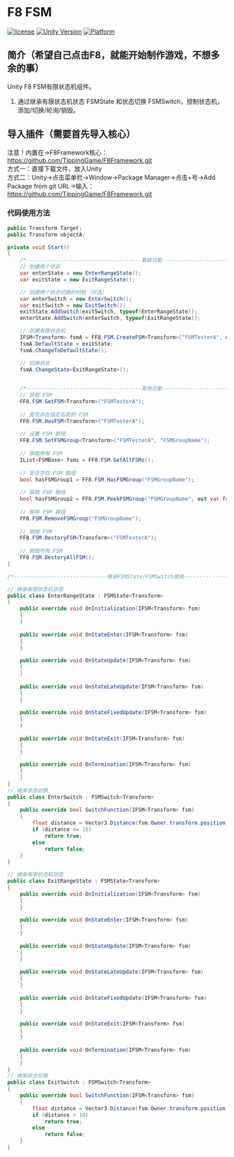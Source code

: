 # F8 FSM

[![license](http://img.shields.io/badge/license-MIT-green.svg)](https://opensource.org/licenses/MIT) 
[![Unity Version](https://img.shields.io/badge/unity-2021.3.15f1-blue)](https://unity.com) 
[![Platform](https://img.shields.io/badge/platform-Win%20%7C%20Android%20%7C%20iOS%20%7C%20Mac%20%7C%20Linux%20%7C%20WebGL-orange)]() 

## 简介（希望自己点击F8，就能开始制作游戏，不想多余的事）
Unity F8 FSM有限状态机组件。
1. 通过继承有限状态机状态 FSMState 和状态切换 FSMSwitch，控制状态机，添加/切换/轮询/销毁。

## 导入插件（需要首先导入核心）
注意！内置在->F8Framework核心：https://github.com/TippingGame/F8Framework.git  
方式一：直接下载文件，放入Unity  
方式二：Unity->点击菜单栏->Window->Package Manager->点击+号->Add Package from git URL->输入：https://github.com/TippingGame/F8Framework.git  

### 代码使用方法
```C#
public Transform Target;
public Transform objectA;

private void Start()
{
    /*-------------------------------------基础功能-------------------------------------*/
    // 创建两个状态
    var enterState = new EnterRangeState();
    var exitState = new ExitRangeState();

    // 创建两个状态切换的时机（可选）
    var enterSwitch = new EnterSwitch();
    var exitSwitch = new ExitSwitch();
    exitState.AddSwitch(exitSwitch, typeof(EnterRangeState));
    enterState.AddSwitch(enterSwitch, typeof(ExitRangeState));

    // 创建有限状态机
    IFSM<Transform> fsmA = FF8.FSM.CreateFSM<Transform>("FSMTesterA", objectA, "FSMGroupName", exitState, enterState);
    fsmA.DefaultState = exitState;
    fsmA.ChangeToDefaultState();

    // 切换状态
    fsmA.ChangeState<ExitRangeState>();

    
    /*-------------------------------------其他功能-------------------------------------*/
    // 获取 FSM
    FF8.FSM.GetFSM<Transform>("FSMTesterA");
    
    // 是否存在指定名称的 FSM
    FF8.FSM.HasFSM<Transform>("FSMTesterA");
    
    // 设置 FSM 群组
    FF8.FSM.SetFSMGroup<Transform>("FSMTesterA", "FSMGroupName");
    
    // 获取所有 FSM
    IList<FSMBase> fsms = FF8.FSM.GetAllFSMs();
    
    // 是否存在 FSM 群组
    bool hasFSMGroup1 = FF8.FSM.HasFSMGroup("FSMGroupName");
    
    // 获取 FSM 群组
    bool hasFSMGroup2 = FF8.FSM.PeekFSMGroup("FSMGroupName", out var fsmGroup);
    
    // 移除 FSM 群组
    FF8.FSM.RemoveFSMGroup("FSMGroupName");
    
    // 销毁 FSM
    FF8.FSM.DestoryFSM<Transform>("FSMTesterA");
    
    // 销毁所有 FSM
    FF8.FSM.DestoryAllFSM();
}

/*------------------------------继承FSMState/FSMSwitch使用------------------------------*/

// 继承有限状态机状态
public class EnterRangeState : FSMState<Transform>
{
    public override void OnInitialization(IFSM<Transform> fsm)
    {
    }
    
    public override void OnStateEnter(IFSM<Transform> fsm)
    {
    }
    
    public override void OnStateUpdate(IFSM<Transform> fsm)
    {
    }
    
    public override void OnStateLateUpdate(IFSM<Transform> fsm)
    {
    }
    
    public override void OnStateFixedUpdate(IFSM<Transform> fsm)
    {
    }
    
    public override void OnStateExit(IFSM<Transform> fsm)
    {
    }
    
    public override void OnTermination(IFSM<Transform> fsm)
    {
    }
}
// 继承状态切换
public class EnterSwitch : FSMSwitch<Transform>
{
    public override bool SwitchFunction(IFSM<Transform> fsm)
    {
        float distance = Vector3.Distance(fsm.Owner.transform.position, DemoFSM.Instance.Target.position);
        if (distance <= 10)
            return true;
        else
            return false;
    }
}

// 继承有限状态机状态
public class ExitRangeState : FSMState<Transform>
{
    public override void OnInitialization(IFSM<Transform> fsm)
    {
    }
    
    public override void OnStateEnter(IFSM<Transform> fsm)
    {
    }
    
    public override void OnStateUpdate(IFSM<Transform> fsm)
    {
    }
    
    public override void OnStateLateUpdate(IFSM<Transform> fsm)
    {
    }
    
    public override void OnStateFixedUpdate(IFSM<Transform> fsm)
    {
    }
    
    public override void OnStateExit(IFSM<Transform> fsm)
    {
    }
    
    public override void OnTermination(IFSM<Transform> fsm)
    {
    }
}
// 继承状态切换
public class ExitSwitch : FSMSwitch<Transform>
{
    public override bool SwitchFunction(IFSM<Transform> fsm)
    {
        float distance = Vector3.Distance(fsm.Owner.transform.position, DemoFSM.Instance.Target.position);
        if (distance > 10)
            return true;
        else
            return false;
    }
}
```


